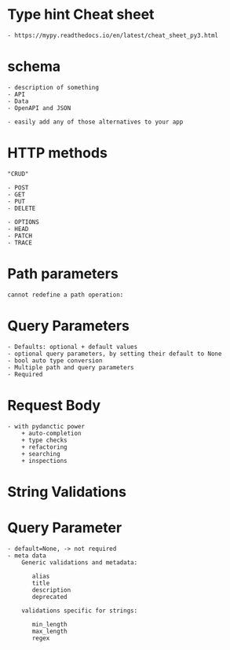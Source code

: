 
# Type hint Cheat sheet

    - https://mypy.readthedocs.io/en/latest/cheat_sheet_py3.html

# schema

    - description of something
    - API
    - Data
    - OpenAPI and JSON

    - easily add any of those alternatives to your app

# HTTP methods

    "CRUD"

    - POST
    - GET
    - PUT
    - DELETE

    - OPTIONS
    - HEAD
    - PATCH
    - TRACE

# Path parameters

    cannot redefine a path operation:

# Query Parameters

    - Defaults: optional + default values
    - optional query parameters, by setting their default to None
    - bool auto type conversion
    - Multiple path and query parameters
    - Required

# Request Body

    - with pydanctic power
        + auto-completion
        + type checks
        + refactoring
        + searching
        + inspections

# String Validations

# Query Parameter

    - default=None, -> not required
    - meta data
        Generic validations and metadata:

           alias
           title
           description
           deprecated

        validations specific for strings:

           min_length
           max_length
           regex
